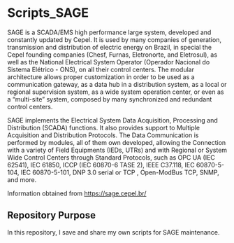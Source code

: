 # Scripts_SAGE
<p>SAGE is a SCADA/EMS high performance large system, developed and constantly updated by Cepel. It is used by many companies of generation,
  transmission and distribution of electric energy on Brazil, in special the Cepel founding companies (Chesf, Furnas, Eletronorte, and Eletrosul),
  as well as the National Electrical System Operator (Operador Nacional do Sistema Elétrico - ONS), on all their control centers.
  The modular architecture allows proper customization in order to be used as a communication gateway, as a data hub in a distribution system,
  as a local or regional supervision system, as a wide system operation center, or even as a “multi-site” system, composed by many synchronized and redundant control centers.</p>

<p>SAGE implements the Electrical System Data Acquisition, Processing and Distribution (SCADA) functions. It also provides support to Multiple Acquisition and Distribution Protocols.
  The Data Communication is performed by modules, all of them own developed, allowing the Connection with a variety of Field Equipments (IEDs, ­UTRs)
  and with Regional or System Wide Control Centers through Standard Protocols, such as OPC UA (IEC 62541), IEC 61850, ICCP (IEC 60870-6 TASE 2), IEEE C37.118, IEC 60870-5-104,
  IEC 60870-5-101, DNP 3.0 serial or TCP , Open-ModBus TCP, SNMP, and more.</p>

<p>Information obtained from <a href="https://sage.cepel.br/">https://sage.cepel.br/</a></p>

## Repository Purpose
<p>In this repository, I save and share my own scripts for SAGE maintenance.</p>

